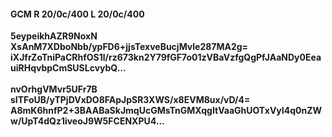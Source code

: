 #### GCM R 20/0c/400 L 20/0c/400
**5eypeikhAZR9NoxN**<br/>**XsAnM7XDboNbb/ypFD6+jjsTexveBucjMvle287MA2g=**<br/>**iXJfrZoTniPaCRhfOS1l/rz673kn2Y79fGF7o01zVBaVzfgQgPfJAaNDy0EeauiRHqvbpCmSUSLcvybQ...**<br/><br/>
**nvOrhgVMvr5UFr7B**<br/>**sITFoUB/yTPjDVxDO8FApJpSR3XWS/x8EVM8ux/vD/4=**<br/>**A8mK6hnfP2+3BAABaSkJmqUcGMsTnGMXqgItVaaGhUOTxVyI4q0nZWw/UpT4dQz1iveoJ9W5FCENXPU4...**